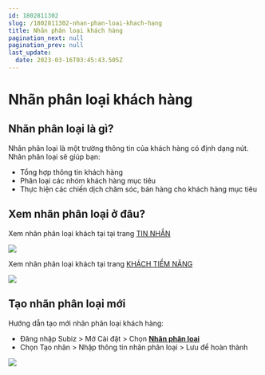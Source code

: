 ```yaml
---
id: 1802811302
slug: /1802811302-nhan-phan-loai-khach-hang
title: Nhãn phân loại khách hàng
pagination_next: null
pagination_prev: null
last_update:
  date: 2023-03-16T03:45:43.505Z
---
```


# Nhãn phân loại khách hàng



## Nhãn phân loại là gì?


Nhãn phân loại là một trường thông tin của khách hàng có định dạng nút. Nhãn phân loại sẽ giúp bạn:

- Tổng hợp thông tin khách hàng
- Phân loại các nhóm khách hàng mục tiêu
- Thực hiện các chiến dịch chăm sóc, bán hàng cho khách hàng mục tiêu
## Xem nhãn phân loại ở đâu?


Xem nhãn phân loại khách tại tại trang [TIN NHẮN](https://app.subiz.com.vn/convo)




![](https://vcdn.subiz-cdn.com/file/firtbcygfkltsinycqgi_acpxkgumifuoofoosble)




Xem nhãn phân loại khách tại trang [KHÁCH TIỀM NĂNG](https://app.subiz.com.vn/lead)




![](https://vcdn.subiz-cdn.com/file/firtbcygiltgqcdyeqpu_acpxkgumifuoofoosble)

## Tạo nhãn phân loại mới


Hướng dẫn tạo mới nhãn phân loại khách hàng:

- Đăng nhập Subiz > Mở Cài đặt > Chọn **[Nhãn phân loại](https://app.subiz.com.vn/settings/label)**
- Chọn Tạo nhãn > Nhập thông tin nhãn phân loại > Lưu để hoàn thành


![](https://vcdn.subiz-cdn.com/file/firtbcygmaeqhzlyvfbu_acpxkgumifuoofoosble)
